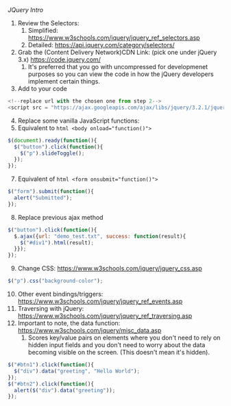 *JQuery Intro*

1. Review the Selectors: 
	1. Simplified: https://www.w3schools.com/jquery/jquery_ref_selectors.asp 
	2. Detailed: https://api.jquery.com/category/selectors/
2. Grab the (Content Delivery Network)CDN Link: (pick one under jQuery 3.x) https://code.jquery.com/
	1. It's preferred that you go with uncompressed for developmenet purposes so you can view the code in how the jQuery developers implement certain things.
3. Add to your code
```javascript
<!--replace url with the chosen one from step 2-->
<script src = "https://ajax.googleapis.com/ajax/libs/jquery/3.2.1/jquery.min.js">
```

4. Replace some vanilla JavaScript functions:
6. Equivalent to ```html <body onload="function()">```
```javascript
$(document).ready(function(){
  $("button").click(function(){
    $("p").slideToggle();
  });
});
```
7. Equivalent of ```html <form onsubmit="function()">```
```javascript
$("form").submit(function(){
  alert("Submitted");
});
```
8. Replace previous ajax method
```javascript
$("button").click(function(){
  $.ajax({url: "demo_test.txt", success: function(result){
    $("#div1").html(result);
  }});
});
```
9. Change CSS: https://www.w3schools.com/jquery/jquery_css.asp
```javascript
$("p").css("background-color");
```
10. Other event bindings/triggers: https://www.w3schools.com/jquery/jquery_ref_events.asp
11. Traversing with jQuery: https://www.w3schools.com/jquery/jquery_ref_traversing.asp
12. Important to note, the data function: https://www.w3schools.com/jquery/misc_data.asp
	1. Scores key/value pairs on elements where you don't need to rely on hidden input fields and you don't need to worry about the data becoming visible on the screen. (This doesn't mean it's hidden).
```javascript
$("#btn1").click(function(){
  $("div").data("greeting", "Hello World");
});
$("#btn2").click(function(){
  alert($("div").data("greeting"));
});
```

